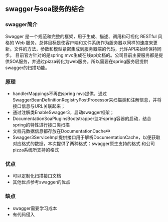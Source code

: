 ## swagger与soa服务的结合

### swagger简介
Swagger 是一个规范和完整的框架，用于生成、描述、调用和可视化 RESTful 风格的 Web 服务。总体目标是使客户端和文件系统作为服务器以同样的速度来更新。文件的方法，参数和模型紧密集成到服务器端的代码，允许API来始终保持同步。
目前官方针对的是spring mvc生成在线api文档的。公司目前主要服务都是提供SOA服务，并通过pizza转化为web服务。所以需要在spring服务层提供swagger的扫描功能。



### 原理

+ handlerMappings不再由spring mvc提供，通过SwaggerBeanDefinitionRegistryPostProcessor来扫描类和注解信息，并将接口信息与URL关联起来；
+ 通过注解类EnableSwagger3，启动swagger框架；
+ DocumentationSoaPluginsBootstrapper监听spring容器的启动，结合spring的特性进行接口类扫描
+ 文档元数据信息都存放在DocumentationCache中
+ Swagger3ServiceImpl提供接口用于解析DocumentationCache，以便获取对应格式的数据，本次提供了两种格式：swagger原生支持的格式 和公司pizza系统所支持的格式


### 优点
+  可以定制化扫描接口文档
+ 其他优点参考swagger的优点


### 缺点
+  swagger需要学习成本
+  有代码侵入
